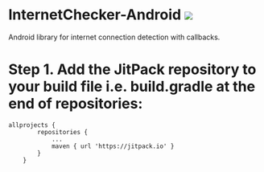 # InternetChecker-Android [![](https://jitpack.io/v/Rupesh-Saxena/InternetConnectionChecker-Android.svg)](https://jitpack.io/#Rupesh-Saxena/InternetConnectionChecker-Android)
Android library for internet connection detection with callbacks.

# Step 1. Add the JitPack repository to your build file i.e. build.gradle at the end of repositories:
```
allprojects {
		repositories {
			...
			maven { url 'https://jitpack.io' }
		}
	}

```


